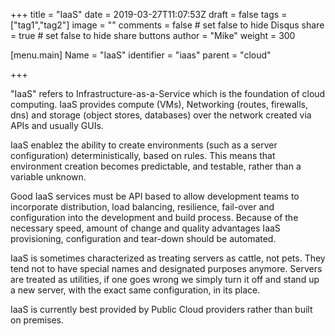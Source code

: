 +++
title = "IaaS"
date = 2019-03-27T11:07:53Z
draft = false
tags = ["tag1","tag2"]
image = ""
comments = false # set false to hide Disqus
share = true	# set false to hide share buttons
author = "Mike"
weight = 300

[menu.main] 
    Name = "IaaS" 
    identifier = "iaas"
    parent = "cloud"

+++

"IaaS" refers to Infrastructure-as-a-Service which is the foundation of cloud computing. IaaS provides compute (VMs), Networking (routes, firewalls, dns) and storage (object stores, databases) over the network created via APIs and usually GUIs.

IaaS enablez the ability to create environments (such as a server configuration) deterministically, based on rules. This means that environment creation becomes predictable, and testable, rather than a variable unknown. 
 
Good IaaS services must be API based to allow development teams to incorporate distribution, load balancing, resilience, fail-over and configuration into the development and build process. Because of the necessary speed, amount of change and quality advantages IaaS provisioning, configuration and tear-down should be automated. 
 
IaaS is sometimes characterized as treating servers as cattle, not pets. They tend not to have special names and designated purposes anymore. Servers are treated as utilities, if one goes wrong we simply turn it off and stand up a new server, with the exact same configuration, in its place.

IaaS is currently best provided by Public Cloud providers rather than built on premises. 